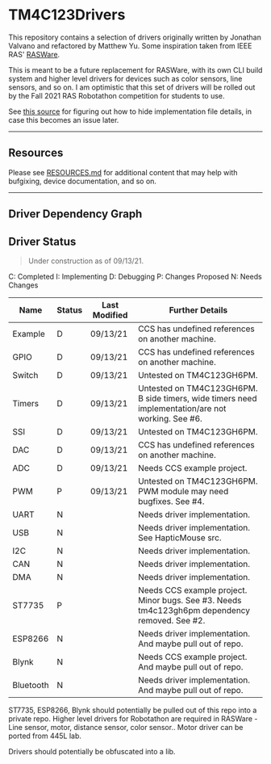 # TM4C123Drivers

This repository contains a selection of drivers originally written by Jonathan Valvano and refactored by Matthew Yu. Some inspiration taken from IEEE RAS' [RASWare](https://github.com/ut-ras/Rasware).

This is meant to be a future replacement for RASWare, with its own CLI build system and higher level drivers for devices such as color sensors, line sensors, and so on. I am optimistic that this set of drivers will be rolled out by the Fall 2021 RAS Robotathon competition for students to use.

See [this source](https://renenyffenegger.ch/notes/development/languages/C-C-plus-plus/GCC/create-libraries/index) for figuring out how to hide implementation file details, in case this becomes an issue later.

---

## Resources

Please see [RESOURCES.md](resources/RESOURCES.md) for additional content that may help with bufgixing, device documentation, and so on.

---

## Driver Dependency Graph


## Driver Status
> Under construction as of 09/13/21.

C: Completed
I: Implementing
D: Debugging
P: Changes Proposed
N: Needs Changes

| Name              | Status    | Last Modified    | Further Details                                                                                    |
|-------------------|-----------|------------------|----------------------------------------------------------------------------------------------------|
| Example           | D         | 09/13/21         | CCS has undefined references on another machine.                                                   |
| GPIO              | D         | 09/13/21         | CCS has undefined references on another machine.                                                   |
| Switch            | D         | 09/13/21         | Untested on TM4C123GH6PM.                                                                          |
| Timers            | D         | 09/13/21         | Untested on TM4C123GH6PM. B side timers, wide timers need implementation/are not working. See #6.  |
| SSI               | D         | 09/13/21         | Untested on TM4C123GH6PM.                                                                          |
| DAC               | D         | 09/13/21         | CCS has undefined references on another machine.                                                   |
| ADC               | D         | 09/13/21         | Needs CCS example project.                                                                         |
| PWM               | P         | 09/13/21         | Untested on TM4C123GH6PM. PWM module may need bugfixes. See #4.                                    |
| UART              | N         |                  | Needs driver implementation.                                                                       |
| USB               | N         |                  | Needs driver implementation. See HapticMouse src.                                                  |
| I2C               | N         |                  | Needs driver implementation.                                                                       |
| CAN               | N         |                  | Needs driver implementation.                                                                       |
| DMA               | N         |                  | Needs driver implementation.                                                                       |
| ST7735            | P         |                  | Needs CCS example project. Minor bugs. See #3. Needs tm4c123gh6pm dependency removed. See #2.      |
| ESP8266           | N         |                  | Needs driver implementation. And maybe pull out of repo.                                           |
| Blynk             | N         |                  | Needs CCS example project. And maybe pull out of repo.                                             |
| Bluetooth         | N         |                  | Needs driver implementation. And maybe pull out of repo.                                           |

ST7735, ESP8266, Blynk should potentially be pulled out of this repo into a private repo.
Higher level drivers for Robotathon are required in RASWare - Line sensor, motor, distance sensor, color sensor..
Motor driver can be ported from 445L lab.

Drivers should potentially be obfuscated into a lib.